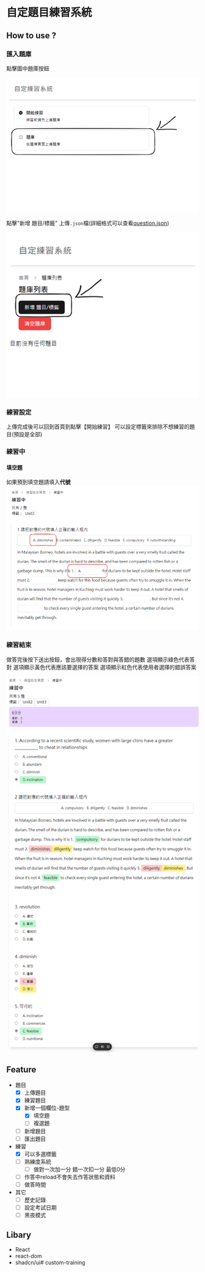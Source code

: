 # 自定題目練習系統

## How to use ?

### 匯入題庫

點擊圖中題庫按鈕

![image.png](./docs/img/image.png)

點擊"新增 題目/標籤" 上傳`.json`檔(詳細格式可以查看[question.json](./src/assets/questions.json))

![image-1.png](./docs/img/image-1.png)

### 練習設定
上傳完成後可以回到首頁到點擊【開始練習】
可以設定標籤來排除不想練習的題目(預設是全部)

### 練習中

#### 填空題

如果預到填空題請填入**代號**
![image-2.png](./docs/img/image-2.png)

### 練習結束

做答完後按下送出按鈕，會出現得分數和答對與答錯的題數
選項顯示綠色代表答對
選項顯示黃色代表應該要選擇的答案
選項顯示紅色代表使用者選擇的錯誤答案

![image-3.png](./docs/img/image-3.png)

## Feature
- 題目
  - [x] 上傳題目
  - [x] 練習題目
  - [x] 新增一個欄位-題型
    - [x] 填空題
    - [ ] 複選題
  - [ ] 新增題目
  - [ ] 匯出題目
- 練習
  - [x] 可以多選標籤
  - [ ] 熟練度系統
    - [ ] 做對一次加一分 錯一次扣一分 最低0分
  - [ ] 作答中reload不會失去作答狀態和資料
  - [ ] 做答時間
- 其它
  - [ ] 歷史記錄
  - [ ] 設定考試日期
  - [ ] 黑夜模式

## Libary

- React
- react-dom
- shadcn/ui# custom-training
